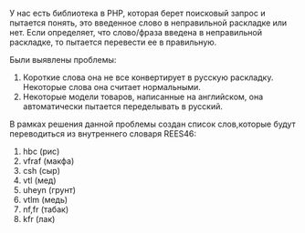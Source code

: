 У нас есть библиотека в PHP, которая берет поисковый запрос и пытается понять, это введенное слово в неправильной раскладке или нет. Если определяет, что слово/фраза введена в неправильной раскладке, то пытается перевести ее в правильную.

Были выявлены проблемы: 

1. Короткие слова она не все конвертирует в русскую раскладку. Некоторые слова она считает нормальными. 
2. Некоторые модели товаров, написанные на английском, она автоматически пытается переделывать в русский. 

В рамках решения данной проблемы создан список слов,которые будут переводиться из внутреннего словаря REES46:

1. hbc (рис)
2. vfraf (макфа)
3. csh (сыр)
4. vtl (мед)
5. uheyn (грунт)
6. vtlm (медь)
7. nf,fr (табак)
8. kfr (лак)


